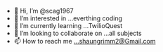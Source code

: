 - 👋 Hi, I’m @scag1967
- 👀 I’m interested in ...everthing coding
- 🌱 I’m currently learning ...TwilioQuest
- 💞️ I’m looking to collaborate on ...all subjects
- 📫 How to reach me ...shaungrimm2@Gmail.com

<!---
scag1967/scag1967 is a ✨ special ✨ repository because its `README.md` (this file) appears on your GitHub profile.
You can click the Preview link to take a look at your changes.
--->
